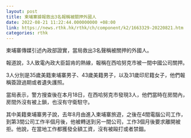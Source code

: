 ```yaml
---
layout: post
title: 柬埔寨據報救出3名報稱被關押外國人
date: 2022-08-21 11:22:44.000000000 +08:00
link: https://news.rthk.hk/rthk/ch/component/k2/1663329-20220821.htm
categories: rthk
---
```


柬埔寨傳媒引述內政部證實，當局救出3名聲稱被關押的外國人。

報道說，3人致電內政大臣韶肯的熱線，報稱在西哈努克市被一間中國公司關押。

3人分別是35歲美籍柬埔寨男子、43歲美籍男子，以及31歲印尼籍女子，他們報稱簽證過期或者遺失護照。

當局表示，警方搜查後在本月18日，在西哈努克市發現3人，他們當時在房間內，房間外沒有被上鎖，也沒有守衛駐守。

其中美籍柬埔寨男子說，去年8月由進入柬埔寨旅遊，之後在4間電腦公司工作，到第3間公司工作半個月後，他被轉送到另一間公司，工作3個月後要求離開被拒。他說，在當地工作都獲發全額工資，沒有被毆打或者禁錮。
